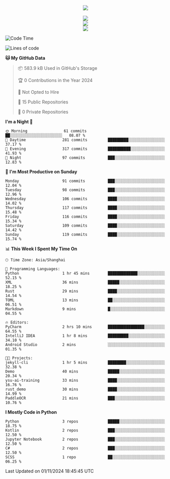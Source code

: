 <div align="center">
  <img src="https://readme-typing-svg.demolab.com?font=Zhi+Mang+Xing&size=40&pause=1000&color=000000&center=true&vCenter=true&lines=Baymax%E5%B0%8F%E6%8C%AF;Hello%20World"/><br/>
  <br/>
  <img src="https://skillicons.dev/icons?i=java,kotlin,python,c,cpp,html,css,javascript" /><br/>
  <img src="https://skillicons.dev/icons?i=spring,vue,pytorch,maven,gradle,mysql,sqlite,linux" /><br/>
  <img src="https://skillicons.dev/icons?i=idea,pycharm,webstorm,androidstudio,vscode,git,vim,md" /><br/>
</div>

<!--START_SECTION:waka-->
![Code Time](http://img.shields.io/badge/Code%20Time-382%20hrs%2030%20mins-blue)

![Lines of code](https://img.shields.io/badge/From%20Hello%20World%20I%27ve%20Written-5.3%20million%20lines%20of%20code-blue)

**🐱 My GitHub Data** 

> 📦 583.9 kB Used in GitHub's Storage 
 > 
> 🏆 0 Contributions in the Year 2024
 > 
> 🚫 Not Opted to Hire
 > 
> 📜 15 Public Repositories 
 > 
> 🔑 0 Private Repositories 
 > 
**I'm a Night 🦉** 

```text
🌞 Morning                61 commits          ██░░░░░░░░░░░░░░░░░░░░░░░   08.07 % 
🌆 Daytime                281 commits         █████████░░░░░░░░░░░░░░░░   37.17 % 
🌃 Evening                317 commits         ██████████░░░░░░░░░░░░░░░   41.93 % 
🌙 Night                  97 commits          ███░░░░░░░░░░░░░░░░░░░░░░   12.83 % 
```
📅 **I'm Most Productive on Sunday** 

```text
Monday                   91 commits          ███░░░░░░░░░░░░░░░░░░░░░░   12.04 % 
Tuesday                  98 commits          ███░░░░░░░░░░░░░░░░░░░░░░   12.96 % 
Wednesday                106 commits         ████░░░░░░░░░░░░░░░░░░░░░   14.02 % 
Thursday                 117 commits         ████░░░░░░░░░░░░░░░░░░░░░   15.48 % 
Friday                   116 commits         ████░░░░░░░░░░░░░░░░░░░░░   15.34 % 
Saturday                 109 commits         ████░░░░░░░░░░░░░░░░░░░░░   14.42 % 
Sunday                   119 commits         ████░░░░░░░░░░░░░░░░░░░░░   15.74 % 
```


📊 **This Week I Spent My Time On** 

```text
🕑︎ Time Zone: Asia/Shanghai

💬 Programming Languages: 
Python                   1 hr 45 mins        █████████████░░░░░░░░░░░░   52.15 % 
XML                      36 mins             █████░░░░░░░░░░░░░░░░░░░░   18.25 % 
Rust                     29 mins             ████░░░░░░░░░░░░░░░░░░░░░   14.54 % 
TOML                     13 mins             ██░░░░░░░░░░░░░░░░░░░░░░░   06.51 % 
Markdown                 9 mins              █░░░░░░░░░░░░░░░░░░░░░░░░   04.55 % 

🔥 Editors: 
PyCharm                  2 hrs 10 mins       ████████████████░░░░░░░░░   64.55 % 
IntelliJ IDEA            1 hr 8 mins         █████████░░░░░░░░░░░░░░░░   34.10 % 
Android Studio           2 mins              ░░░░░░░░░░░░░░░░░░░░░░░░░   01.35 % 

🐱‍💻 Projects: 
jekyll-cli               1 hr 5 mins         ████████░░░░░░░░░░░░░░░░░   32.38 % 
Demo                     40 mins             █████░░░░░░░░░░░░░░░░░░░░   20.34 % 
ysu-ai-training          33 mins             ████░░░░░░░░░░░░░░░░░░░░░   16.76 % 
rust_demo                30 mins             ████░░░░░░░░░░░░░░░░░░░░░   14.99 % 
PaddleOCR                21 mins             ███░░░░░░░░░░░░░░░░░░░░░░   10.76 % 
```

**I Mostly Code in Python** 

```text
Python                   3 repos             █████░░░░░░░░░░░░░░░░░░░░   18.75 % 
Kotlin                   2 repos             ███░░░░░░░░░░░░░░░░░░░░░░   12.50 % 
Jupyter Notebook         2 repos             ███░░░░░░░░░░░░░░░░░░░░░░   12.50 % 
C#                       2 repos             ███░░░░░░░░░░░░░░░░░░░░░░   12.50 % 
SCSS                     1 repo              ██░░░░░░░░░░░░░░░░░░░░░░░   06.25 % 
```




 Last Updated on 01/11/2024 18:45:45 UTC
<!--END_SECTION:waka-->





